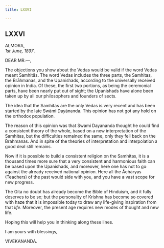 ```yaml
---
title: LXXVI

---
```





  



## LXXVI

ALMORA,  
*1st June, 1897*.

DEAR MR.—,

The objections you show about the Vedas would be valid if the word Vedas
meant Samhitās. The word Vedas includes the three parts, the Samhitas,
the Brāhmanas, and the Upanishads, according to the universally received
opinion in India. Of these, the first two portions, as being the
ceremonial parts, have been nearly put out of sight; the Upanishads have
alone been taken up by all our philosophers and founders of sects.

The idea that the Samhitas are the only Vedas is very recent and has
been started by the late Swāmi Dayānanda. This opinion has not got any
hold on the orthodox population.

The reason of this opinion was that Swami Dayananda thought he could
find a consistent theory of the whole, based on a new interpretation of
the Samhitas, but the difficulties remained the same, only they fell
back on the Brahmanas. And in spite of the theories of interpretation
and interpolation a good deal still remains.

Now if it is possible to build a consistent religion on the Samhitas, it
is a thousand times more sure that a very consistent and harmonious
faith can be based upon the Upanishads, and moreover, here one has not
to go against the already received national opinion. Here all the
Âchāryas (Teachers) of the past would side with you, and you have a vast
scope for new progress.

The Gita no doubt has already become the Bible of Hinduism, and it fully
deserves to be so; but the personality of Krishna has become so covered
with haze that it is impossible today to draw any life-giving
inspiration from that *life*. Moreover, the present age requires new
modes of thought and new life.

Hoping this will help you in thinking along these lines.

I am yours with blessings,

VIVEKANANDA.


